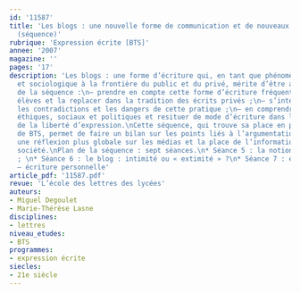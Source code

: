 ```yaml
---
id: '11587'
title: 'Les blogs : une nouvelle forme de communication et de nouveaux enjeux (3/3)
  (séquence)'
rubrique: 'Expression écrite [BTS]'
annee: '2007'
magazine: ''
pages: '17'
description: 'Les blogs : une forme d’écriture qui, en tant que phénomène scripturaire
  et sociologique à la frontière du public et du privé, mérite d’être analysée.\nObjectifs
  de la séquence :\n– prendre en compte cette forme d’écriture fréquente chez les
  élèves et la replacer dans la tradition des écrits privés ;\n– s’interroger sur
  les contradictions et les dangers de cette pratique ;\n– en comprendre les enjeux
  éthiques, sociaux et politiques et resituer de mode d’écriture dans la problématique
  de la liberté d’expression.\nCette séquence, qui trouve sa place en première année
  de BTS, permet de faire un bilan sur les points liés à l’argumentation et d’aborder
  une réflexion plus globale sur les médias et la place de l’information dans notre
  société.\nPlan de la séquence : sept séances.\n* Séance 5 : la notion de démocratie
  ; \n* Séance 6 : le blog : intimité ou « extimité » ?\n* Séance 7 : évaluation finale
  – écriture personnelle'
article_pdf: '11587.pdf'
revue: 'L’école des lettres des lycées'
auteurs:
- Miguel Degoulet
- Marie-Thérèse Lasne
disciplines:
- lettres
niveau_etudes:
- BTS
programmes:
- expression écrite
siecles:
- 21e siècle
---
```


